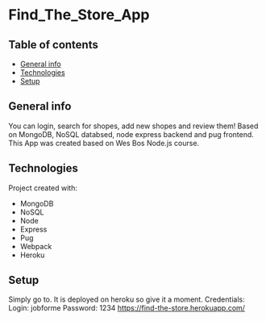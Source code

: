 # Find_The_Store_App

## Table of contents
* [General info](#Intro)
* [Technologies](#Technologies)
* [Setup](#Setup)

## General info

You can login, search for shopes, add new shopes and review them! Based on MongoDB, NoSQL databsed, node express backend and pug frontend. This App was created based on Wes Bos Node.js course.


## Technologies

Project created with:
* MongoDB
* NoSQL
* Node
* Express
* Pug
* Webpack
* Heroku


## Setup

Simply go to. It is deployed on heroku so give it a moment.
Credentials:
Login: jobforme
Password: 1234
<https://find-the-store.herokuapp.com/>